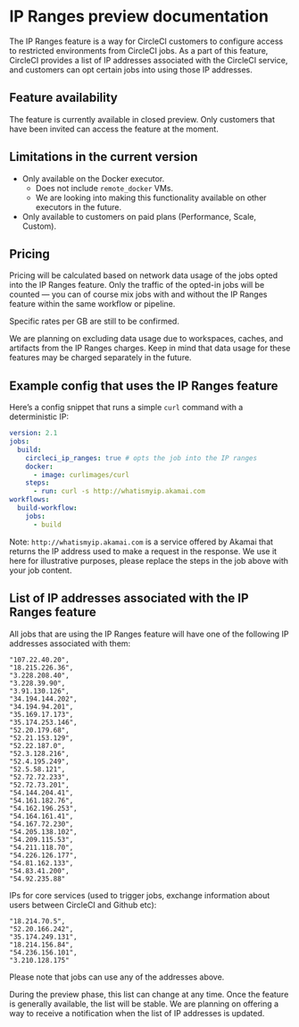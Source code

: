 # IP Ranges preview documentation

The IP Ranges feature is a way for CircleCI customers to configure access to restricted environments from CircleCI jobs. As a part of this feature, CircleCI provides a list of IP addresses associated with the CircleCI service, and customers can opt certain jobs into using those IP addresses.

## Feature availability

The feature is currently available in closed preview. Only customers that have been invited can access the feature at the moment.

## Limitations in the current version

* Only available on the Docker executor.
  * Does not include `remote_docker` VMs.
  * We are looking into making this functionality available on other executors in the future.
* Only available to customers on paid plans (Performance, Scale, Custom).

## Pricing

Pricing will be calculated based on network data usage of the jobs opted into the IP Ranges feature. Only the traffic of the opted-in jobs will be counted — you can of course mix jobs with and without the IP Ranges feature within the same workflow or pipeline.

Specific rates per GB are still to be confirmed.

We are planning on excluding data usage due to workspaces, caches, and artifacts from the IP Ranges charges. Keep in mind that data usage for these features may be charged separately in the future.

## Example config that uses the IP Ranges feature

Here’s a config snippet that runs a simple `curl` command with a deterministic IP:

```yaml
version: 2.1
jobs:
  build:
    circleci_ip_ranges: true # opts the job into the IP ranges
    docker:
      - image: curlimages/curl
    steps:
      - run: curl -s http://whatismyip.akamai.com
workflows:
  build-workflow:
    jobs:
      - build
```

Note: `http://whatismyip.akamai.com` is a service offered by Akamai that returns the IP address used to make a request in the response. We use it here for illustrative purposes, please replace the steps in the job above with your job content.

## List of IP addresses associated with the IP Ranges feature

All jobs that are using the IP Ranges feature will have one of the following IP addresses associated with them:

```
"107.22.40.20",
"18.215.226.36",
"3.228.208.40",
"3.228.39.90",
"3.91.130.126",
"34.194.144.202",
"34.194.94.201",
"35.169.17.173",
"35.174.253.146",
"52.20.179.68",
"52.21.153.129",
"52.22.187.0",
"52.3.128.216",
"52.4.195.249",
"52.5.58.121",
"52.72.72.233",
"52.72.73.201",
"54.144.204.41",
"54.161.182.76",
"54.162.196.253",
"54.164.161.41",
"54.167.72.230",
"54.205.138.102",
"54.209.115.53",
"54.211.118.70",
"54.226.126.177",
"54.81.162.133",
"54.83.41.200",
"54.92.235.88"
```

IPs for core services (used to trigger jobs, exchange information about users between CircleCI and Github etc):

```
"18.214.70.5",
"52.20.166.242",
"35.174.249.131",
"18.214.156.84",
"54.236.156.101",
"3.210.128.175"
```

Please note that jobs can use any of the addresses above.

During the preview phase, this list can change at any time. Once the feature is generally available, the list will be stable. We are planning on offering a way to receive a notification when the list of IP addresses is updated.
